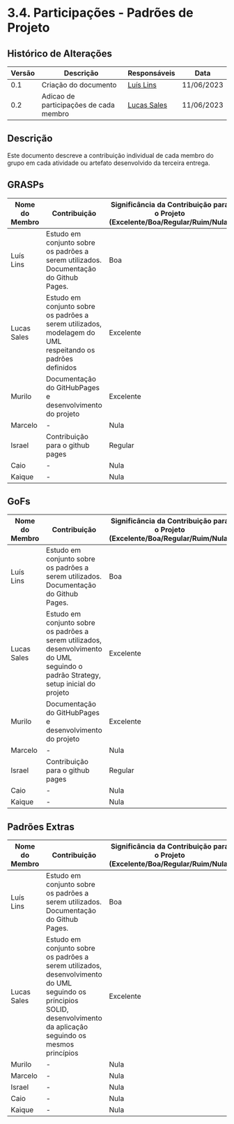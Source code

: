 # 3.4. Participações - Padrões de Projeto

## Histórico de Alterações

| Versão | Descrição            | Responsáveis                                 | Data       |
| ------ | -------------------- | -------------------------------------------- | ---------- |
| 0.1    | Criação do documento | [Luís Lins](https://github.com/luisgaboardi) | 11/06/2023 |
| 0.2    | Adicao de participações de cada membro | [Lucas Sales](https://github.com/lux-sales) | 11/06/2023 |

## Descrição

Este documento descreve a contribuição individual de cada membro do grupo em cada atividade ou artefato desenvolvido da terceira entrega.

## GRASPs

| Nome do Membro | Contribuição                                                                          | Significância da Contribuição para o Projeto (Excelente/Boa/Regular/Ruim/Nula) |
| -------------- | ------------------------------------------------------------------------------------- | ------------------------------------------------------------------------------ |
| Luís Lins      | Estudo em conjunto sobre os padrões a serem utilizados. Documentação do Github Pages. | Boa                                                                            |
| Lucas Sales    | Estudo em conjunto sobre os padrões a serem utilizados, modelagem do UML respeitando os padrões definidos                                               | Excelente                                                                            |
| Murilo         | Documentação do GitHubPages e desenvolvimento do projeto                              | Excelente                                                                            |
| Marcelo        | \-                                                                                    | Nula                                                                        |
| Israel         | Contribuição para o github pages                                                      | Regular                                                                           |
| Caio           | \-                                                                                    | Nula                                                                           |
| Kaique         | \-                                                                                    | Nula                                                                           |

## GoFs

| Nome do Membro | Contribuição                                                                          | Significância da Contribuição para o Projeto (Excelente/Boa/Regular/Ruim/Nula) |
| -------------- | ------------------------------------------------------------------------------------- | ------------------------------------------------------------------------------ |
| Luís Lins      | Estudo em conjunto sobre os padrões a serem utilizados. Documentação do Github Pages. | Boa                                                                            |
| Lucas Sales    | Estudo em conjunto sobre os padrões a serem utilizados, desenvolvimento do UML seguindo o padrão Strategy, setup inicial do projeto                                               | Excelente                                                                      |
| Murilo         | Documentação do GitHubPages e desenvolvimento do projeto                              | Excelente                                                                           |
| Marcelo        | \-                                                                                    | Nula                                                                      |
| Israel         | Contribuição para o github pages                                                      | Regular                                                                      |
| Caio           | \-                                                                                    | Nula                                                                           |
| Kaique         | \-                                                                                    | Nula                                                                           |

## Padrões Extras

| Nome do Membro | Contribuição                                                                          | Significância da Contribuição para o Projeto (Excelente/Boa/Regular/Ruim/Nula) |
| -------------- | ------------------------------------------------------------------------------------- | ------------------------------------------------------------------------------ |
| Luís Lins      | Estudo em conjunto sobre os padrões a serem utilizados. Documentação do Github Pages. | Boa                                                                            |
| Lucas Sales    | Estudo em conjunto sobre os padrões a serem utilizados, desenvolvimento do UML seguindo os príncipios SOLID, desenvolvimento da aplicação seguindo os mesmos princípios                                               | Excelente                                                                      |
| Murilo         | \-                                                                                    | Nula                                                                           |
| Marcelo        | \-                                                                                    | Nula                                                                      |
| Israel         | \-                                                                                    | Nula                                                                      |
| Caio           | \-                                                                                    | Nula                                                                           |
| Kaique         | \-                                                                                    | Nula                                                                           |
